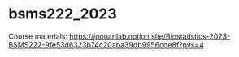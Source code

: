 # bsms222_2023

Course materials: https://joonanlab.notion.site/Biostatistics-2023-BSMS222-9fe53d6323b74c20aba39db9956cde8f?pvs=4
